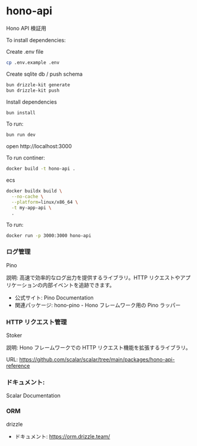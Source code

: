 # hono-api

Hono API 検証用

To install dependencies:

Create .env file

```sh
cp .env.example .env
```

Create sqlite db / push schema

```sh
bun drizzle-kit generate
bun drizzle-kit push
```

Install dependencies

```sh
bun install
```

To run:

```sh
bun run dev
```

open http://localhost:3000

To run continer:

```sh
docker build -t hono-api .
```

ecs

```sh
docker buildx build \
  --no-cache \
  --platform=linux/x86_64 \
  -t my-app-api \
  .
```

To run:

```sh
docker run -p 3000:3000 hono-api
```

### ログ管理

Pino

説明: 高速で効率的なログ出力を提供するライブラリ。HTTP リクエストやアプリケーションの内部イベントを追跡できます。

- 公式サイト: Pino Documentation
- 関連パッケージ: hono-pino - Hono フレームワーク用の Pino ラッパー

### HTTP リクエスト管理

Stoker

説明: Hono フレームワークでの HTTP リクエスト機能を拡張するライブラリ。

URL: https://github.com/scalar/scalar/tree/main/packages/hono-api-reference

### ドキュメント:

Scalar Documentation

### ORM

drizzle

- ドキュメント: https://orm.drizzle.team/
